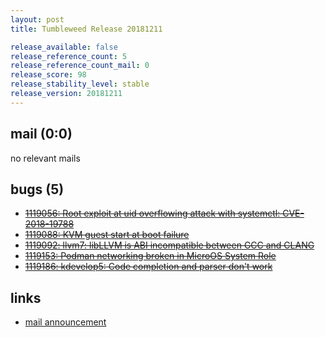 ```yaml
---
layout: post
title: Tumbleweed Release 20181211

release_available: false
release_reference_count: 5
release_reference_count_mail: 0
release_score: 98
release_stability_level: stable
release_version: 20181211
---
```


## mail (0:0)

no relevant mails

## bugs (5)

<!--more-->

- ~~[1119056: Root exploit at uid overflowing attack with systemctl: CVE-2018-19788](https://bugzilla.opensuse.org/show_bug.cgi?id=1119056)~~
- ~~[1119088: KVM guest start at boot failure](https://bugzilla.opensuse.org/show_bug.cgi?id=1119088)~~
- ~~[1119092: llvm7: libLLVM is ABI incompatible between GCC and CLANG](https://bugzilla.opensuse.org/show_bug.cgi?id=1119092)~~
- ~~[1119153: Podman networking broken in MicroOS System Role](https://bugzilla.opensuse.org/show_bug.cgi?id=1119153)~~
- ~~[1119186: kdevelop5: Code completion and parser don't work](https://bugzilla.opensuse.org/show_bug.cgi?id=1119186)~~



## links

- [mail announcement](https://lists.opensuse.org/opensuse-factory/2018-12/msg00075.html)
